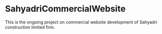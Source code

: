 # SahyadriCommercialWebsite
This is the ongoing project on commercial website development of Sahyadri construction limited firm.
